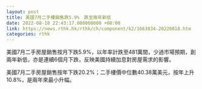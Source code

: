 ```yaml
---
layout: post
title: 美國7月二手樓銷售跌5.9%　跌至兩年新低
date: 2022-08-18 22:43:17.000000000 +08:00
link: https://news.rthk.hk/rthk/ch/component/k2/1663034-20220818.htm
categories: rthk
---
```


美國7月二手房屋銷售按月下跌5.9%，以年率計跌至481萬間，少過市場預期，創兩年新低，亦是連續6個月下跌，反映美國持續加息對房屋需求的影響。

美國7月二手房屋銷售按年下跌20.2%；二手樓價中位數40.38萬美元，按年上升10.8%，是兩年來最小升幅。
